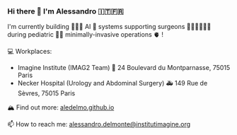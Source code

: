 ### Hi there 👋 I'm Alessandro 🇮🇹🇫🇷

I'm currently building 🧑🏼‍💻 AI 🧠 systems supporting surgeons 🧑🏻‍⚕️👨🏼‍⚕️ during pediatric 👶🏽 minimally-invasive operations 🫀 !

💻 Workplaces:
- Imagine Institute (IMAG2 Team) 🧬 24 Boulevard du Montparnasse, 75015 Paris
- Necker Hospital (Urology and Abdominal Surgery) 🚑 149 Rue de Sèvres, 75015 Paris

🏔 Find out more: [aledelmo.github.io](https://aledelmo.github.io)

📫 How to reach me: alessandro.delmonte@institutimagine.org

<!--
**aledelmo/aledelmo** is a ✨ _special_ ✨ repository because its `README.md` (this file) appears on your GitHub profile.

Here are some ideas to get you started:

- 🔭 I’m currently working on ...
- 🌱 I’m currently learning ...
- 👯 I’m looking to collaborate on ...
- 🤔 I’m looking for help with ...
- 💬 Ask me about ...
- 📫 How to reach me: ...
- 😄 Pronouns: ...
- ⚡ Fun fact: ...
-->
